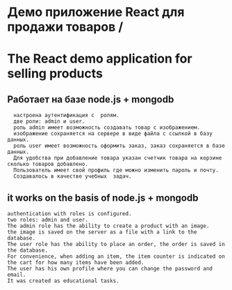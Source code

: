 # Демо приложение React для продажи товаров / 
# The React demo application for selling products
 ##  Работает на базе node.js + mongodb
      настроена аутентификация с  ролям.
      две роли: admin и user.
      роль admin имеет возможность создавать товар с изображением. 
      изображение сохраняется на сервере в виде файла с ссылкой в базу данных.
      роль user имеет возможность оформить заказ, заказ сохраняется в базе данных.
      Для удобства при добавление товара указан счетчик товара на корзине сколько товаров добавлено.
      Пользователь имеет свой профиль где можно изменить пароль и почту.
      Создавалось в качестве учебных  задач.
    
 ## it works on the basis of node.js + mongodb
    authentication with roles is configured.
    two roles: admin and user.
    The admin role has the ability to create a product with an image.
    the image is saved on the server as a file with a link to the database.
    The user role has the ability to place an order, the order is saved in the database.
    For convenience, when adding an item, the item counter is indicated on the cart for how many items have been added.
    The user has his own profile where you can change the password and email.
    It was created as educational tasks.
